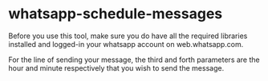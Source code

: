 # whatsapp-schedule-messages

Before you use this tool, make sure you do have all the required libraries installed and logged-in your whatsapp account on web.whatsapp.com.

For the line of sending your message, the third and forth parameters are the hour and minute respectively that you wish to send the message.
